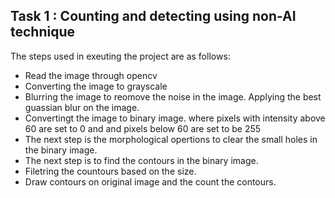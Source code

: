 ## Task 1 : Counting and detecting using non-AI technique ##
The steps used in exeuting the project are as follows:
 * Read the image through opencv
 * Converting the image to grayscale
 * Blurring the image to reomove the noise in the image. Applying the best guassian blur on the image.
 * Convertingt the image to binary image. where pixels with intensity above 60 are set to 0 and and pixels below 60 are set to be 255 
 * The next step is the morphological opertions to clear the small holes in the binary image.
 * The next step is to find the contours in the binary image.
 * Filetring the countours based on the size.
 * Draw contours on original image and the count the contours.
